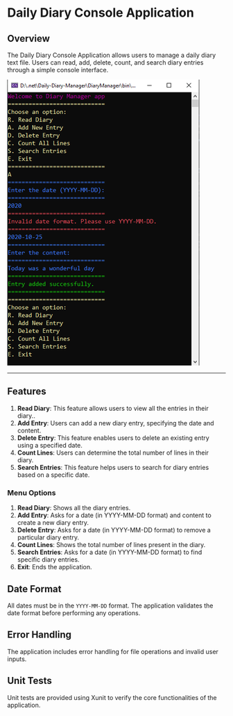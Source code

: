 # Daily Diary Console Application

## Overview

The Daily Diary Console Application allows users to manage a daily diary text file. Users can read, add, delete, count, and search diary entries through a simple console interface.

![Output example](DiaryManager/output.PNG)

---

## Features

1. **Read Diary**: This feature allows users to view all the entries in their diary..
2. **Add Entry**: Users can add a new diary entry, specifying the date and content.
3. **Delete Entry**: This feature enables users to delete an existing entry using a specified date.
4. **Count Lines**: Users can determine the total number of lines in their diary.
5. **Search Entries**: This feature helps users to search for diary entries based on a specific date.


### Menu Options

1. **Read Diary**: Shows all the diary entries.
2. **Add Entry**: Asks for a date (in YYYY-MM-DD format) and content to create a new diary entry.
3. **Delete Entry**: Asks for a date (in YYYY-MM-DD format) to remove a particular diary entry.
4. **Count Lines**: Shows the total number of lines present in the diary.
5. **Search Entries**: Asks for a date (in YYYY-MM-DD format) to find specific diary entries.
6. **Exit**: Ends the application.


## Date Format

All dates must be in the `YYYY-MM-DD` format. The application validates the date format before performing any operations.

## Error Handling

The application includes error handling for file operations and invalid user inputs.

## Unit Tests

Unit tests are provided using Xunit to verify the core functionalities of the application.
